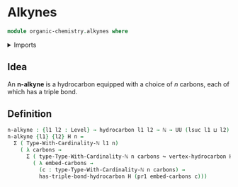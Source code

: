 # Alkynes

```agda
module organic-chemistry.alkynes where
```

<details><summary>Imports</summary>

```agda
open import elementary-number-theory.natural-numbers

open import foundation.dependent-pair-types
open import foundation.embeddings
open import foundation.universe-levels

open import organic-chemistry.hydrocarbons
open import organic-chemistry.saturated-carbons

open import univalent-combinatorics.finite-types
```

</details>

## Idea

An **n-alkyne** is a hydrocarbon equipped with a choice of $n$ carbons, each of
which has a triple bond.

## Definition

```agda
n-alkyne : {l1 l2 : Level} → hydrocarbon l1 l2 → ℕ → UU (lsuc l1 ⊔ l2)
n-alkyne {l1} {l2} H n =
  Σ ( Type-With-Cardinality-ℕ l1 n)
    ( λ carbons →
      Σ ( type-Type-With-Cardinality-ℕ n carbons ↪ vertex-hydrocarbon H)
        ( λ embed-carbons →
          (c : type-Type-With-Cardinality-ℕ n carbons) →
          has-triple-bond-hydrocarbon H (pr1 embed-carbons c)))
```
